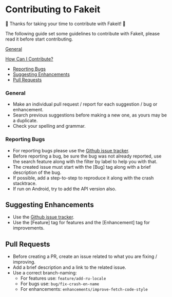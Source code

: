 # Contributing to Fakeit

:tada: Thanks for taking your time to contribute with Fakeit! :tada:

The following guide set some guidelines to contribute with Fakeit, please read it before start contributing.

[General](#general)

[How Can I Contribute?](#how-can-i-contribute)
  * [Reporting Bugs](#reporting-bugs)
  * [Suggesting Enhancements](#suggesting-enhancements)
  * [Pull Requests](#pull-requests)

### General

- Make an individual pull request / report for each suggestion / bug or enhancement.
- Search previous suggestions before making a new one, as yours may be a duplicate.
- Check your spelling and grammar.

### Reporting Bugs

- For reporting bugs please use the [Github issue tracker](https://github.com/moove-it/fakeit/issues).
- Before reporting a bug, be sure the bug was not already reported, use the search feature along with the filter by label to help you with that.
- The created issue must start with the [Bug] tag along with a brief description of the bug.
- If possible, add a step-to-step to reproduce it along with the crash stacktrace.
- If run on Android, try to add the API version also.

## Suggesting Enhancements

- Use the [Github issue tracker](https://github.com/moove-it/fakeit/issues).
- Use the [Feature] tag for features and the [Enhancement] tag for improvements.

## Pull Requests

- Before creating a PR, create an issue related to what you are fixing / improving.
- Add a brief description and a link to the related issue.
- Use a correct branch-naming:
  - For features use: ```feature/add-ru-locale```
  - For bugs use: ```bug/fix-crash-en-name```
  - For enhancements: ```enhancements/improve-fetch-code-style```


